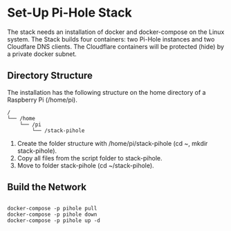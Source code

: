 # Set-Up Pi-Hole Stack

The stack needs an installation of docker and docker-compose on the Linux system. The Stack builds four containers: two Pi-Hole instances and two Cloudfare DNS clients. The Cloudflare containers will be protected (hide) by a private docker subnet.

## Directory Structure

The installation has the following structure on the home directory of a Raspberry Pi (/home/pi). 
```
/
└── /home
    └── /pi
        └── /stack-pihole
```
1. Create the folder structure with /home/pi/stack-pihole (cd ~, mkdir stack-pihole).
2. Copy all files from the script folder to stack-pihole.
3. Move to folder stack-pihole (cd ~/stack-pihole).

## Build the Network



##

```
docker-compose -p pihole pull
docker-compose -p pihole down
docker-compose -p pihole up -d
```
